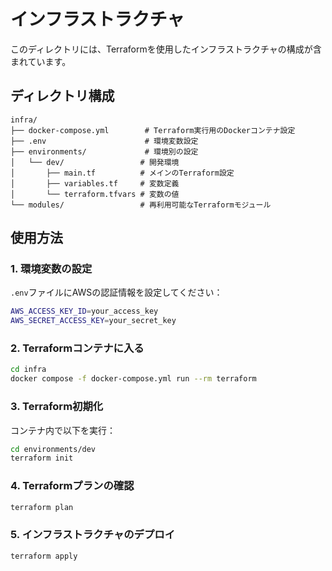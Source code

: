 # インフラストラクチャ

このディレクトリには、Terraformを使用したインフラストラクチャの構成が含まれています。

## ディレクトリ構成

```
infra/
├── docker-compose.yml        # Terraform実行用のDockerコンテナ設定
├── .env                      # 環境変数設定
├── environments/             # 環境別の設定
│   └── dev/                 # 開発環境
│       ├── main.tf          # メインのTerraform設定
│       ├── variables.tf     # 変数定義
│       └── terraform.tfvars # 変数の値
└── modules/                 # 再利用可能なTerraformモジュール
```

## 使用方法

### 1. 環境変数の設定

`.env`ファイルにAWSの認証情報を設定してください：

```bash
AWS_ACCESS_KEY_ID=your_access_key
AWS_SECRET_ACCESS_KEY=your_secret_key
```

### 2. Terraformコンテナに入る

```bash
cd infra
docker compose -f docker-compose.yml run --rm terraform
```

### 3. Terraform初期化

コンテナ内で以下を実行：

```bash
cd environments/dev
terraform init
```

### 4. Terraformプランの確認

```bash
terraform plan
```

### 5. インフラストラクチャのデプロイ

```bash
terraform apply
```
